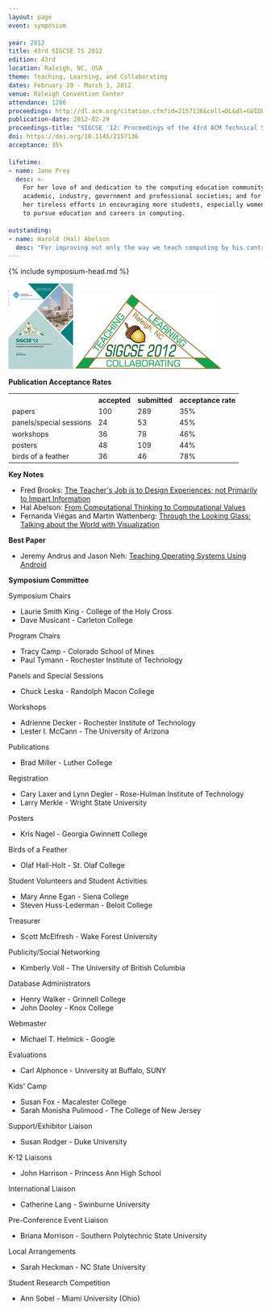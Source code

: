 ```yaml
---
layout: page
event: symposium

year: 2012
title: 43rd SIGCSE TS 2012
edition: 43rd
location: Raleigh, NC, USA
theme: Teaching, Learning, and Collaborating
dates: February 29 - March 3, 2012
venue: Raleigh Convention Center
attendance: 1286
proceedings: http://dl.acm.org/citation.cfm?id=2157136&coll=DL&dl=GUIDE&CFID=442502926&CFTOKEN=81515461
publication-date: 2012-02-29
proceedings-title: "SIGCSE '12: Proceedings of the 43rd ACM Technical Symposium on Computer Science Education"
doi: https://doi.org/10.1145/2157136
acceptance: 35%

lifetime:
- name: Jane Prey
  desc: >-
    For her love of and dedication to the computing education community --
    academic, industry, government and professional societies; and for 
    her tireless efforts in encouraging more students, especially women, 
    to pursue education and careers in computing.

outstanding:
- name: Harold (Hal) Abelson
  desc: "For improving not only the way we teach computing by his contributions to Logo, App Inventor, and his textbook authorship but also the way we view knowledge in the broader society, through his leadership with the Free Software and Open Educational Resources movements and his founding efforts with the Creative Commons initiative."
---
```


{% include symposium-head.md %}

<img src="images/covers/SIGCSE12.jpg">

<img src="images/logos/sigcse2012_logo.png">

**Publication Acceptance Rates**

 <table class="table table-hover table-sm"><tbody><tr><th></th>
<th>accepted</th>
<th>submitted</th>
<th>acceptance rate</th>
</tr><tr><td>papers</td>
<td> 100</td>
<td> 289</td>
<td> 35%</td>
</tr><tr><td>panels/special sessions</td>
<td> 24</td>
<td> 53</td>
<td> 45%</td>
</tr><tr><td>workshops</td>
<td> 36</td>
<td> 78</td>
<td> 46%</td>
</tr><tr><td>posters</td>
<td> 48</td>
<td> 109</td>
<td> 44%</td>
</tr><tr><td>birds of a feather</td>
<td> 36</td>
<td> 46</td>
<td> 78%</td>
</tr></tbody></table>


**Key Notes**

-   Fred Brooks: [The Teacher\'s Job is to Design Experiences; not
    Primarily to Impart
    Information](http://dl.acm.org/citation.cfm?id=2157138&CFID=442502926&CFTOKEN=81515461)
-   Hal Abelson: [From Computational Thinking to Computational
    Values](http://dl.acm.org/citation.cfm?id=2157206&CFID=442502926&CFTOKEN=81515461)
-   Fernanda Viégas and Martin Wattenberg: [Through the Looking Glass:
    Talking about the World with
    Visualization](http://dl.acm.org/citation.cfm?id=2157322&CFID=442502926&CFTOKEN=81515461)

**Best Paper**

-   Jeremy Andrus and Jason Nieh: [Teaching Operating Systems Using
    Android](http://dl.acm.org/citation.cfm?id=2157312&CFID=442642152&CFTOKEN=40656014)

**Symposium Committee**

Symposium Chairs

-   Laurie Smith King - College of the Holy Cross
-   Dave Musicant - Carleton College

Program Chairs

-   Tracy Camp - Colorado School of Mines
-   Paul Tymann - Rochester Institute of Technology

Panels and Special Sessions

-   Chuck Leska - Randolph Macon College

Workshops

-   Adrienne Decker - Rochester Institute of Technology
-   Lester I. McCann - The University of Arizona

Publications

-   Brad Miller - Luther College

Registration

-   Cary Laxer and Lynn Degler - Rose-Hulman Institute of Technology
-   Larry Merkle - Wright State University

Posters

-   Kris Nagel - Georgia Gwinnett College

Birds of a Feather

-   Olaf Hall-Holt - St. Olaf College

Student Volunteers and Student Activities

-   Mary Anne Egan - Siena College
-   Steven Huss-Lederman - Beloit College

Treasurer

-   Scott McElfresh - Wake Forest University

Publicity/Social Networking

-   Kimberly Voll - The University of British Columbia

Database Administrators

-   Henry Walker - Grinnell College
-   John Dooley - Knox College

Webmaster

-   Michael T. Helmick - Google

Evaluations

-   Carl Alphonce - University at Buffalo, SUNY

Kids\' Camp

-   Susan Fox - Macalester College
-   Sarah Monisha Pulimood - The College of New Jersey

Support/Exhibitor Liaison

-   Susan Rodger - Duke University

K-12 Liaisons

-   John Harrison - Princess Ann High School

International Liaison

-   Catherine Lang - Swinburne University

Pre-Conference Event Liaison

-   Briana Morrison - Southern Polytechnic State University

Local Arrangements

-   Sarah Heckman - NC State University

Student Research Competition

-   Ann Sobel - Miami University (Ohio)
